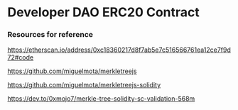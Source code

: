 # Developer DAO ERC20 Contract

### Resources for reference

https://etherscan.io/address/0xc18360217d8f7ab5e7c516566761ea12ce7f9d72#code

https://github.com/miguelmota/merkletreejs

https://github.com/miguelmota/merkletreejs-solidity

https://dev.to/0xmojo7/merkle-tree-solidity-sc-validation-568m